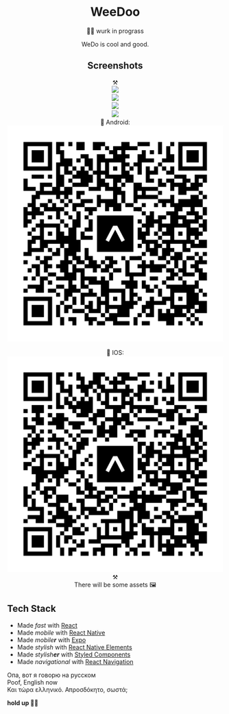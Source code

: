 <div align="center">
	<h1>WeeDoo</h1>
    👷‍♀️ wurk in prograss 

WeDo is cool and good.

<h2>Screenshots</h2>

⚒  
<img src="screenshots/screenshot1.png" width="405"/>  
<img src="screenshots/screenshot2.png" width="405"/>  
<img src="screenshots/screenshot3.png" width="405"/>  
<img src="screenshots/screenshot4.png" width="405"/>
<br>
🤖 Android:  
<img src="src/assets/eas-update.svg"/>  
  
🍎 IOS:  
<img src="src/assets/eas-update (1os).svg"/>  
⚒  
There will be some assets 🖼  

</div>

## Tech Stack

- Made *fast* with [React](https://reactjs.org/)
- Made *mobile* with [React Native](https://reactnative.dev/)
- Made *mobile**r*** with [Expo](https://expo.dev/)
- Made *stylish* with [React Native Elements](https://reactnativeelements.com/)
- Made *stylish**er*** with [Styled Components](https://styled-components.com/)
- Made *navigational* with [React Navigation](https://reactnavigation.org/)

Опа, вот я говорю на русском  
Poof, English now  
Και τώρα ελληνικό. Απροσδόκητο, σωστά;  

<b> hold up 👷‍♀️</b>
